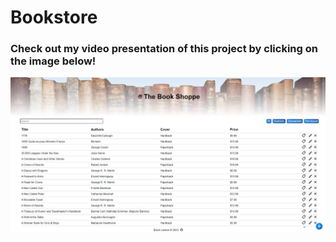 # Bookstore

### Check out my video presentation of this project by clicking on the image below!
[![Watch the video](./landing_page.png)](https://youtu.be/z5WxjDb6n-c)
